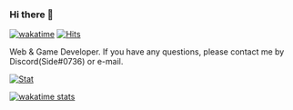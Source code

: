 ### Hi there 👋

[![wakatime](https://wakatime.com/badge/user/99dae9a2-3747-4d52-8b75-f3bd7e5d4a02.svg)](https://wakatime.com/@99dae9a2-3747-4d52-8b75-f3bd7e5d4a02)
[![Hits](https://hits.seeyoufarm.com/api/count/incr/badge.svg?url=https%3A%2F%2Fgithub.com%2FSwiftlyAside&count_bg=%2361DAFB&title_bg=%23555555&icon=&icon_color=%23E7E7E7&title=hits&edge_flat=false)](https://hits.seeyoufarm.com)
<!--
**SwiftlyAside/SwiftlyAside** is a ✨ _special_ ✨ repository because its `README.md` (this file) appears on your GitHub profile.

Here are some ideas to get you started:

- 🔭 I’m currently working on ...
- 🌱 I’m currently learning ...
- 👯 I’m looking to collaborate on ...
- 🤔 I’m looking for help with ...
- 💬 Ask me about ...
- 📫 How to reach me: ...
- 😄 Pronouns: ...
- ⚡ Fun fact: ...

[![Top Langs](https://github-readme-stats.vercel.app/api/top-langs/?username=SwiftlyAside&exclude_repo=SpringExercise,JustJava,JustWeb,Basic,MAD1,MAD2,MAD3,MAD4,MAD51,MAD5,MAD5A1,MAD6,MAD7,MAD8,MAD9,MAD10&layout=compact&hide_border=true&count_private=true&bg_color=00000000&title_color=1c6cb2&icon_color=61dafb&text_color=1c6cb2)](https://github.com/SwiftlyAside)

https://codetrace.com/users/SwiftlyAside
-->

Web & Game Developer. 
If you have any questions, please contact me by Discord(Side#0736) or e-mail. 

[![Stat](https://github-readme-stats.vercel.app/api?username=SwiftlyAside&show_icons=true&hide_border=true&count_private=true&bg_color=00000000&title_color=1c6cb2&icon_color=61dafb&text_color=1c6cb2)](https://github.com/SwiftlyAside)

[![wakatime stats](https://github-readme-stats.vercel.app/api/wakatime?username=SwiftlyAside&layout=compact&hide_border=true&langs_count=6&v=2)](https://github.com/SwiftlyAside)

